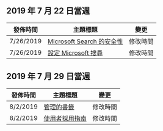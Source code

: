 <!-- This file is generated automatically each week. Changes made to this file will be overwritten.-->




## <a name="week-of-july-22-2019"></a>2019 年 7 月 22 日當週


| 發佈時間 |主題標題 | 變更 |
|------|------------|--------|
| 7/26/2019 | [Microsoft Search 的安全性](/MicrosoftSearch/security) | 修改時間 |
| 7/26/2019 | [設定 Microsoft 搜尋](/MicrosoftSearch/setup-microsoft-search) | 修改時間 |


## <a name="week-of-july-29-2019"></a>2019 年 7 月 29 日當週


| 發佈時間 |主題標題 | 變更 |
|------|------------|--------|
| 8/2/2019 | [管理的書籤](/MicrosoftSearch/manage-bookmarks) | 修改時間 |
| 8/2/2019 | [使用者採用指南](/MicrosoftSearch/user-adoption-guide) | 修改時間 |
